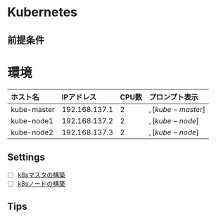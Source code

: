 # Kubernetes
## 前提条件
# 環境
|ホスト名|IPアドレス|CPU数|プロンプト表示|
|:---|:---|:---|:---|
|kube-master|192.168.137.1|2|$, [kube-master]$|
|kube-node1|192.168.137.2|2|$, [kube-node]$|
|kube-node2|192.168.137.3|2|$, [kube-node]$|

## Settings
- [ ] [k8sマスタの構築]()
- [ ] [k8sノードの構築]()
## Tips
